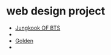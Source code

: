 # web design project
<ul>

<li><a href="Jungkook.html" target="_blank">Jungkook OF BTS</a><li>

<li><a href="index.html" target="_blank">Golden</a><li>
</ul>
